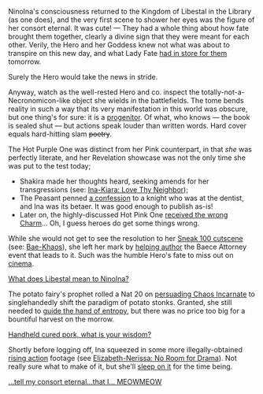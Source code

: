 NinoIna's consciousness returned to the Kingdom of Libestal in the Library (as one does), and the very first scene to shower her eyes was the figure of her consort eternal. It was cute! — They had a whole thing about how fate brought them together, clearly a divine sign that they were meant for each other. Verily, the Hero and her Goddess knew not what was about to transpire on this new day, and what Lady Fate [had in store for them](https://youtu.be/UyN7jwsiiXA?t=17578s) tomorrow.

Surely the Hero would take the news in stride.

Anyway, watch as the well-rested Hero and co. inspect the totally-not-a-Necronomicon-like object she wields in the battlefields. The tome bends reality in such a way that its very manifestation in this world was obscure, but one thing's for sure: it is a [progenitor](https://youtu.be/OxKP4ED-xz8?t=278s). Of what, who knows — the book is sealed shut — but actions speak louder than written words. Hard cover equals hard-hitting slam ~~poetry~~.

The Hot Purple One was distinct from her Pink counterpart, in that *she* was perfectly literate, and her Revelation showcase was not the only time she was put to the test today;
* Shakira made her thoughts heard, seeking amends for her transgressions (see: [Ina-Kiara: Love Thy Neighbor](#edge:nino-ina-the-hot-purple-one-takanashi-kiara-bottom-2-top-2));
* The Peasant penned [a confession](https://youtu.be/OxKP4ED-xz8?t=978s) to a knight who was at the dentist, and Ina was its betaer. It was good enough to publish as-is!
* Later on, the highly-discussed Hot Pink One [received the wrong Charm](https://youtu.be/OxKP4ED-xz8?t=5606s)... Oh, I guess heroes do get some things wrong.

While she would not get to see the resolution to her [Sneak 100 cutscene](https://youtu.be/OxKP4ED-xz8?t=1606s) (see: [Bae-Khaos](#edge:peasant-da-bae-khaos-top-3-top-1)), she left her mark by [helping author](https://youtu.be/OxKP4ED-xz8?t=1902s) the Baece Attorney event that leads to it. Such was the humble Hero's fate to miss out on [cinema](https://youtu.be/OxKP4ED-xz8?t=12740s).

[What does Libestal mean to NinoIna?](#embed:https://youtu.be/OxKP4ED-xz8?t=4121s)

The potato fairy's prophet rolled a Nat 20 on [persuading Chaos Incarnate](https://youtu.be/OxKP4ED-xz8?t=3641s) to singlehandedly shift the paradigm of potato stonks. Granted, she still needed to [guide the hand of entropy](https://youtu.be/OxKP4ED-xz8?t=5259s), but there was no price too big for a bountiful harvest on the morrow.

[Handheld cured pork, what is your wisdom?](#embed:https://youtu.be/OxKP4ED-xz8?t=4498s)

Shortly before logging off, Ina squeezed in some more illegally-obtained [rising action](https://youtu.be/OxKP4ED-xz8?t=7146s) footage (see [Elizabeth-Nerissa: No Room for Drama](#edge:elizabeth-rose-bloodflame-nerissa-ravencroft-right-2-left-2)). Not really sure what to make of it, but she'll [sleep on it](https://youtu.be/OxKP4ED-xz8?t=8162s) for the time being.

[...tell my consort eternal...that I... MEOWMEOW](#embed:https://youtu.be/OxKP4ED-xz8?t=7311s)